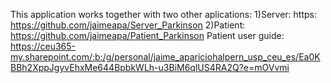 This application works together with two other aplications:
1)Server: https: https://github.com/jaimeapa/Server_Parkinson 
2)Patient: https://github.com/jaimeapa/Patient_Parkinson
Patient user guide: https://ceu365-my.sharepoint.com/:b:/g/personal/jaime_apariciohalpern_usp_ceu_es/Ea0KBBh2XppJgyvEhxMe644BpbkWLh-u3BiM6qlUS4RA2Q?e=mOVvmi

